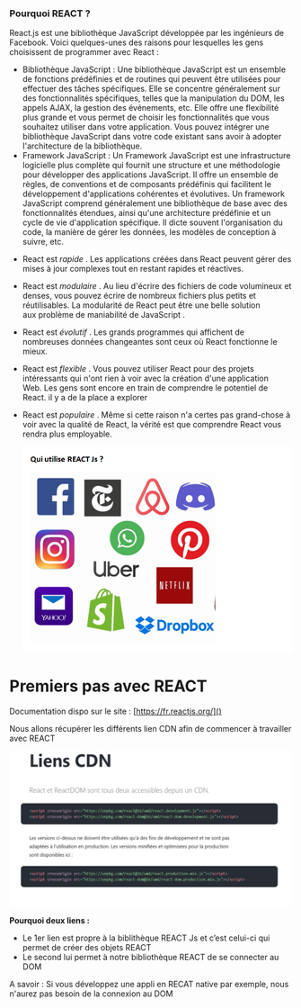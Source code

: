 ### Pourquoi REACT ?

React.js est une bibliothèque JavaScript développée par les ingénieurs de Facebook. Voici quelques-unes des raisons pour lesquelles les gens choisissent de programmer avec React :

- Bibliothèque JavaScript : Une bibliothèque JavaScript est un ensemble de fonctions prédéfinies et de routines qui peuvent être utilisées pour effectuer des tâches spécifiques. Elle se concentre généralement sur des fonctionnalités spécifiques, telles que la manipulation du DOM, les appels AJAX, la gestion des événements, etc. Elle offre une flexibilité plus grande et vous permet de choisir les fonctionnalités que vous souhaitez utiliser dans votre application. Vous pouvez intégrer une bibliothèque JavaScript dans votre code existant sans avoir à adopter l'architecture de la bibliothèque.
- Framework JavaScript : Un Framework JavaScript est une infrastructure logicielle plus complète qui fournit une structure et une méthodologie pour développer des applications JavaScript. Il offre un ensemble de règles, de conventions et de composants prédéfinis qui facilitent le développement d'applications cohérentes et évolutives. Un framework JavaScript comprend généralement une bibliothèque de base avec des fonctionnalités étendues, ainsi qu'une architecture prédéfinie et un cycle de vie d'application spécifique. Il dicte souvent l'organisation du code, la manière de gérer les données, les modèles de conception à suivre, etc.

* React est *rapide* . Les applications créées dans React peuvent gérer des mises à jour complexes tout en restant rapides et réactives.
* React est *modulaire* . Au lieu d'écrire des fichiers de code volumineux et denses, vous pouvez écrire de nombreux fichiers plus petits et réutilisables. La modularité de React peut être une belle solution aux problème de maniabilité de JavaScript .
* React est *évolutif* . Les grands programmes qui affichent de nombreuses données changeantes sont ceux où React fonctionne le mieux.
* React est *flexible* . Vous pouvez utiliser React pour des projets intéressants qui n'ont rien à voir avec la création d'une application Web. Les gens sont encore en train de comprendre le potentiel de React. il y a de la place a explorer
* React est *populaire* . Même si cette raison n'a certes pas grand-chose à voir avec la qualité de React, la vérité est que comprendre React vous rendra plus employable.

  ![1710755490140](image/README/1710755490140.png)

# Premiers pas avec REACT

Documentation dispo sur le site : [https://fr.reactjs.org/]()

Nous allons récupérer les différents lien CDN afin de commencer à travailler avec REACT

![1710749724488](image/README/1710749724488.png)

**Pourquoi deux liens :**

- Le 1er lien est propre à la biblithèque REACT Js et c’est celui-ci qui permet de créer des objets REACT
- Le second lui permet à notre bibliothèque REACT de se connecter au DOM

A savoir : Si vous développez une appli en RECAT native par exemple, nous n'aurez pas besoin de la connexion au DOM
